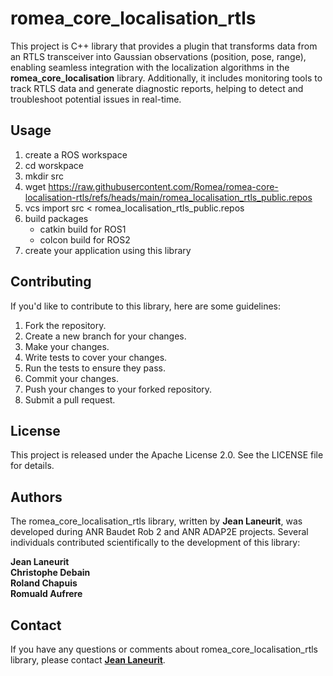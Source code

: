 # romea_core_localisation_rtls #

This project is C++ library that provides a plugin that transforms data from an RTLS transceiver into Gaussian observations (position, pose, range), enabling seamless integration with the localization algorithms in the **romea_core_localisation** library. Additionally, it includes monitoring tools to track RTLS data and generate diagnostic reports, helping to detect and troubleshoot potential issues in real-time.

## **Usage**

1. create a ROS workspace
2. cd worskpace
3. mkdir src
4. wget https://raw.githubusercontent.com/Romea/romea-core-localisation-rtls/refs/heads/main/romea_localisation_rtls_public.repos
5. vcs import src < romea_localisation_rtls_public.repos
6. build packages
   - catkin build for ROS1
   - colcon build for ROS2
7. create your application using this library

## **Contributing**

If you'd like to contribute to this library, here are some guidelines:

1. Fork the repository.
2. Create a new branch for your changes.
3. Make your changes.
4. Write tests to cover your changes.
5. Run the tests to ensure they pass.
6. Commit your changes.
7. Push your changes to your forked repository.
8. Submit a pull request.

## **License**

This project is released under the Apache License 2.0. See the LICENSE file for details.

## **Authors**

The romea_core_localisation_rtls library, written by **Jean Laneurit**, was developed during ANR Baudet Rob 2 and ANR ADAP2E projects. Several individuals contributed scientifically to the development of this library:

**Jean Laneurit**  
**Christophe Debain**  
**Roland Chapuis**  
**Romuald Aufrere**  

## **Contact**

If you have any questions or comments about romea_core_localisation_rtls library, please contact **[Jean Laneurit](mailto:jean.laneurit@inrae.fr)**.